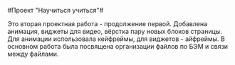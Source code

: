 #Проект "Научиться учиться"#

Это вторая проектная работа - продолжение первой.
Добавлена анимация, виджеты для видео, вёрстка пару новых блоков страницы. Для анимации использовала кейфреймы, для виджетов - айфреймы.
В основном работа была посвящена организации файлов по БЭМ и связи между файлами.

